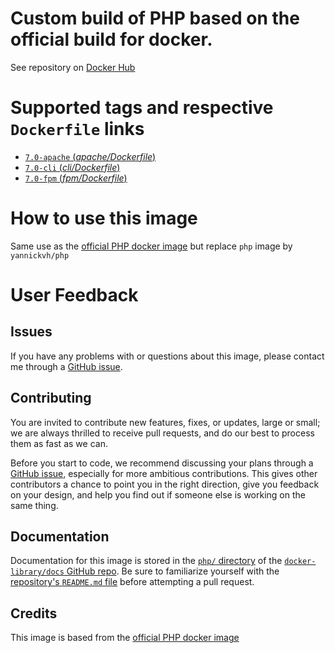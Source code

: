 # Custom build of PHP based on the official build for docker.

See repository on [Docker Hub](https://hub.docker.com/repository/docker/yannickvh/php)

# Supported tags and respective `Dockerfile` links

- [ `7.0-apache` (*apache/Dockerfile*)](https://github.com/yvh/docker-php/blob/master/apache/Dockerfile)
- [ `7.0-cli` (*cli/Dockerfile*)](https://github.com/yvh/docker-php/blob/master/cli/Dockerfile)
- [ `7.0-fpm` (*fpm/Dockerfile*)](https://github.com/yvh/docker-php/blob/master/fpm/Dockerfile)

# How to use this image

Same use as the [official PHP docker image](https://hub.docker.com/_/php/) but replace `php` image by `yannickvh/php`

# User Feedback

## Issues

If you have any problems with or questions about this image, please contact me through a [GitHub issue](https://github.com/yvh/docker-php/issues).

## Contributing

You are invited to contribute new features, fixes, or updates, large or small; we are always thrilled to receive pull requests, and do our best to process them as fast as we can.

Before you start to code, we recommend discussing your plans through a [GitHub issue](https://github.com/docker-library/php/issues), especially for more ambitious contributions. This gives other contributors a chance to point you in the right direction, give you feedback on your design, and help you find out if someone else is working on the same thing.

## Documentation

Documentation for this image is stored in the [`php/` directory](https://github.com/docker-library/docs/tree/master/php) of the [`docker-library/docs` GitHub repo](https://github.com/docker-library/docs). Be sure to familiarize yourself with the [repository's `README.md` file](https://github.com/docker-library/docs/blob/master/README.md) before attempting a pull request.

## Credits

This image is based from the [official PHP docker image](https://hub.docker.com/_/php/)
